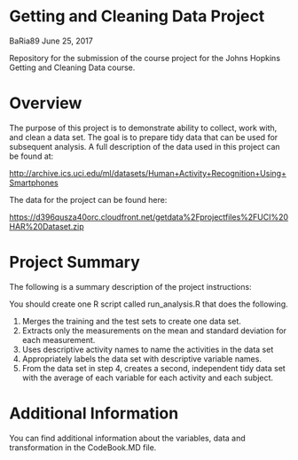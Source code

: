 # Getting and Cleaning Data Project

BaRia89
June 25, 2017

Repository for the submission of the course project for the Johns Hopkins Getting and Cleaning Data course.

# Overview

The purpose of this project is to demonstrate ability to collect, work with, and clean a data set. The goal is to prepare tidy data that can be used for subsequent analysis. A full description of the data used in this project can be found at: 

http://archive.ics.uci.edu/ml/datasets/Human+Activity+Recognition+Using+Smartphones

The data for the project can be found here:

https://d396qusza40orc.cloudfront.net/getdata%2Fprojectfiles%2FUCI%20HAR%20Dataset.zip

# Project Summary

The following is a summary description of the project instructions:

You should create one R script called run_analysis.R that does the following.

1. Merges the training and the test sets to create one data set.
2. Extracts only the measurements on the mean and standard deviation for each measurement.
3. Uses descriptive activity names to name the activities in the data set
4. Appropriately labels the data set with descriptive variable names.
5. From the data set in step 4, creates a second, independent tidy data set with the average of each variable for each activity and each subject.

# Additional Information

You can find additional information about the variables, data and transformation in the CodeBook.MD file.

